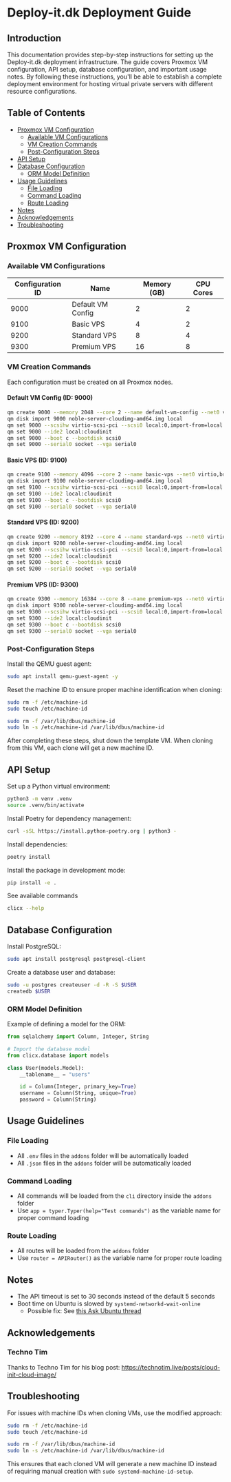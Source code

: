 # Deploy-it.dk Deployment Guide

## Introduction

This documentation provides step-by-step instructions for setting up the Deploy-it.dk deployment infrastructure. The guide covers Proxmox VM configuration, API setup, database configuration, and important usage notes. By following these instructions, you'll be able to establish a complete deployment environment for hosting virtual private servers with different resource configurations.

## Table of Contents
- [Proxmox VM Configuration](#proxmox-vm-configuration)
  - [Available VM Configurations](#available-vm-configurations)
  - [VM Creation Commands](#vm-creation-commands)
  - [Post-Configuration Steps](#post-configuration-steps)
- [API Setup](#api-setup)
- [Database Configuration](#database-configuration)
  - [ORM Model Definition](#orm-model-definition)
- [Usage Guidelines](#usage-guidelines)
  - [File Loading](#file-loading)
  - [Command Loading](#command-loading)
  - [Route Loading](#route-loading)
- [Notes](#notes)
- [Acknowledgements](#acknowledgements)
- [Troubleshooting](#troubleshooting)

## Proxmox VM Configuration

### Available VM Configurations

| Configuration ID | Name | Memory (GB) | CPU Cores |
|-----------------|------|------------|-----------|
| 9000 | Default VM Config | 2 | 2 |
| 9100 | Basic VPS | 4 | 2 |
| 9200 | Standard VPS | 8 | 4 |
| 9300 | Premium VPS | 16 | 8 |

### VM Creation Commands

Each configuration must be created on all Proxmox nodes.

#### Default VM Config (ID: 9000)
```bash
qm create 9000 --memory 2048 --core 2 --name default-vm-config --net0 virtio,bridge=vmbr0
qm disk import 9000 noble-server-cloudimg-amd64.img local
qm set 9000 --scsihw virtio-scsi-pci --scsi0 local:0,import-from=local:9000/vm-9000-disk-0.raw
qm set 9000 --ide2 local:cloudinit
qm set 9000 --boot c --bootdisk scsi0
qm set 9000 --serial0 socket --vga serial0
```

#### Basic VPS (ID: 9100)
```bash
qm create 9100 --memory 4096 --core 2 --name basic-vps --net0 virtio,bridge=vmbr0
qm disk import 9100 noble-server-cloudimg-amd64.img local
qm set 9100 --scsihw virtio-scsi-pci --scsi0 local:0,import-from=local:9100/vm-9100-disk-0.raw
qm set 9100 --ide2 local:cloudinit
qm set 9100 --boot c --bootdisk scsi0
qm set 9100 --serial0 socket --vga serial0
```

#### Standard VPS (ID: 9200)
```bash
qm create 9200 --memory 8192 --core 4 --name standard-vps --net0 virtio,bridge=vmbr0
qm disk import 9200 noble-server-cloudimg-amd64.img local
qm set 9200 --scsihw virtio-scsi-pci --scsi0 local:0,import-from=local:9200/vm-9200-disk-0.raw
qm set 9200 --ide2 local:cloudinit
qm set 9200 --boot c --bootdisk scsi0
qm set 9200 --serial0 socket --vga serial0
```

#### Premium VPS (ID: 9300)
```bash
qm create 9300 --memory 16384 --core 8 --name premium-vps --net0 virtio,bridge=vmbr0
qm disk import 9300 noble-server-cloudimg-amd64.img local
qm set 9300 --scsihw virtio-scsi-pci --scsi0 local:0,import-from=local:9300/vm-9300-disk-0.raw
qm set 9300 --ide2 local:cloudinit
qm set 9300 --boot c --bootdisk scsi0
qm set 9300 --serial0 socket --vga serial0
```

### Post-Configuration Steps

Install the QEMU guest agent:
```bash
sudo apt install qemu-guest-agent -y 
```

Reset the machine ID to ensure proper machine identification when cloning:
```bash  
sudo rm -f /etc/machine-id
sudo touch /etc/machine-id

sudo rm -f /var/lib/dbus/machine-id
sudo ln -s /etc/machine-id /var/lib/dbus/machine-id
``` 

After completing these steps, shut down the template VM. When cloning from this VM, each clone will get a new machine ID.

## API Setup

Set up a Python virtual environment:
```bash
python3 -m venv .venv
source .venv/bin/activate
```

Install Poetry for dependency management:
```bash
curl -sSL https://install.python-poetry.org | python3 -
```

Install dependencies:
```bash
poetry install
```

Install the package in development mode:
```bash
pip install -e .
```

See available commands
```bash
clicx --help
```

## Database Configuration

Install PostgreSQL:
```bash
sudo apt install postgresql postgresql-client
```

Create a database user and database:
```bash
sudo -u postgres createuser -d -R -S $USER
createdb $USER
```

### ORM Model Definition

Example of defining a model for the ORM:
```python
from sqlalchemy import Column, Integer, String

# Import the database model
from clicx.database import models

class User(models.Model):
    __tablename__ = "users"

    id = Column(Integer, primary_key=True)
    username = Column(String, unique=True)
    password = Column(String)
```

## Usage Guidelines

### File Loading
- All `.env` files in the `addons` folder will be automatically loaded
- All `.json` files in the `addons` folder will be automatically loaded

### Command Loading
- All commands will be loaded from the `cli` directory inside the `addons` folder
- Use `app = typer.Typer(help="Test commands")` as the variable name for proper command loading

### Route Loading
- All routes will be loaded from the `addons` folder
- Use `router = APIRouter()` as the variable name for proper route loading

## Notes

- The API timeout is set to 30 seconds instead of the default 5 seconds
- Boot time on Ubuntu is slowed by `systemd-networkd-wait-online`
  - Possible fix: See [this Ask Ubuntu thread](https://askubuntu.com/questions/1511087/systemd-networkd-wait-online-service-timing-out-during-boot)

## Acknowledgements

### Techno Tim
Thanks to Techno Tim for his blog post: https://technotim.live/posts/cloud-init-cloud-image/

## Troubleshooting

For issues with machine IDs when cloning VMs, use the modified approach:
```bash
sudo rm -f /etc/machine-id
sudo touch /etc/machine-id

sudo rm -f /var/lib/dbus/machine-id
sudo ln -s /etc/machine-id /var/lib/dbus/machine-id
```

This ensures that each cloned VM will generate a new machine ID instead of requiring manual creation with `sudo systemd-machine-id-setup`.
